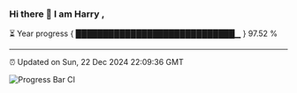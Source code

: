 ### Hi there 👋 I am Harry , 

⏳ Year progress { █████████████████████████████▁ } 97.52 %

---

⏰ Updated on Sun, 22 Dec 2024 22:09:36 GMT

![Progress Bar CI](https://github.com/duykhang68/duykhang68/workflows/Progress%20Bar%20CI/badge.svg)
